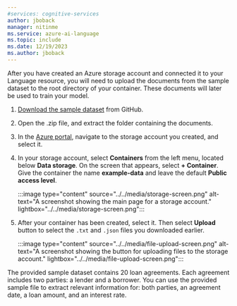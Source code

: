 ```yaml
---
#services: cognitive-services
author: jboback
manager: nitinme
ms.service: azure-ai-language
ms.topic: include
ms.date: 12/19/2023
ms.author: jboback
---
```


After you have created an Azure storage account and connected it to your Language resource, you will need to upload the documents from the sample dataset to the root directory of your container. These documents will later be used to train your model.


1. [Download the sample dataset](https://go.microsoft.com/fwlink/?linkid=2175226) from GitHub. 

2. Open the .zip file, and extract the folder containing the documents. 

2. In the [Azure portal](https://portal.azure.com), navigate to the storage account you created, and select it.

3. In your storage account, select **Containers** from the left menu, located below **Data storage**. On the screen that appears, select **+ Container**. Give the container the name **example-data** and leave the default **Public access level**.

    :::image type="content" source="../../media/storage-screen.png" alt-text="A screenshot showing the main page for a storage account." lightbox="../../media/storage-screen.png":::

4. After your container has been created, select it. Then select **Upload** button to select the `.txt` and `.json` files you downloaded earlier. 

    :::image type="content" source="../../media/file-upload-screen.png" alt-text="A screenshot showing the button for uploading files to the storage account." lightbox="../../media/file-upload-screen.png":::


The provided sample dataset contains 20 loan agreements. Each agreement includes two parties: a lender and a borrower. You can use the provided sample file to extract relevant information for: both parties, an agreement date, a loan amount, and an interest rate.
